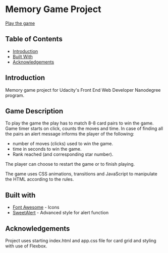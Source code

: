 # Memory Game Project

[Play the game](https://tonytettinger.github.io/Udacity-FEND-NanoDegree/Project3-MemoryGame/index.html)

## Table of Contents

* [Introduction](#introduction)
* [Built With](#builtwith)
* [Acknowledgements](#acknowledgements)

## Introduction

Memory game project for Udacity's Front End Web Developer Nanodegree program.

## Game Description

To play the game the play has to match 8-8 card pairs to win the game.
Game timer starts on click, counts the moves and time.
In case of finding all the pairs an alert message informs the player of the following:
* number of moves (clicks) used to win the game.
* time in seconds to win the game.
* Rank reached (and corresponding star number).

The player can choose to restart the game or to finish playing.

The game uses CSS animations, transitions and JavaScript to manipulate the HTML according to the rules.

## Built with

* [Font Awesome](https://fontawesome.com/) - Icons
* [SweetAlert](https://lipis.github.io/bootstrap-sweetalert/) - Advanced style for alert function

## Acknowledgements

Project uses starting index.html and app.css file for card grid and styling with use of Flexbox. 